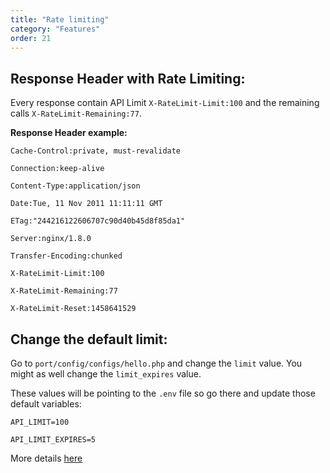 ```yaml
---
title: "Rate limiting"
category: "Features"
order: 21
---
```


## Response Header with Rate Limiting:

Every response contain API Limit `X-RateLimit-Limit:100` and the remaining calls `X-RateLimit-Remaining:77`.

**Response Header example:**

```
Cache-Control:private, must-revalidate

Connection:keep-alive

Content-Type:application/json

Date:Tue, 11 Nov 2011 11:11:11 GMT

ETag:"244216122606707c90d40b45d8f85da1"

Server:nginx/1.8.0

Transfer-Encoding:chunked

X-RateLimit-Limit:100

X-RateLimit-Remaining:77

X-RateLimit-Reset:1458641529
```

## Change the default limit:

Go to `port/config/configs/hello.php` and change the `limit` value. You might as well change the `limit_expires` value.

These values will be pointing to the `.env` file so go there and update those default variables:

```
API_LIMIT=100

API_LIMIT_EXPIRES=5
```

More details [here](https://github.com/dingo/api/wiki/Rate-Limiting)
